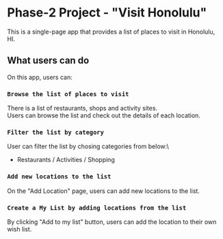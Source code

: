 # Phase-2 Project - "Visit Honolulu"

This is a single-page app that provides a list of places to visit in Honolulu, HI.

## What users can do

On this app, users can:

### `Browse the list of places to visit`

There is a list of restaurants, shops and activity sites.\
Users can browse the list and check out the details of each location.

### `Filter the list by category`

User can filter the list by chosing categories from below:\
 - Restaurants / Activities / Shopping

 ### `Add new locations to the list`

 On the "Add Location" page, users can add new locations to the list.

 ### `Create a My List by adding locations from the list`

 By clicking "Add to my list" button, users can add the location to their own wish list.
